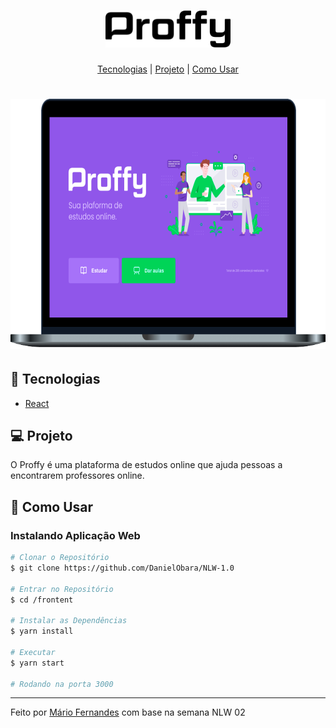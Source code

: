 <h1 align="center">
    <img alt="Proffy" title="Proffy" src=".github/proffy.svg" width="200px" />
</h1>

<p align="center">
  <a href="#-tecnologias">Tecnologias</a> |
  <a href="#-projeto">Projeto</a> |
  <a href="#-como-usar">Como Usar</a>
</p>

<h1 align="center">
    <img alt="Proffy" title="#delicinha" src=".github/proffy-web.png" height="400px"/>
</h1>

## 🚀 Tecnologias
- [React](https://reactjs.org)

## 💻 Projeto
O Proffy é uma plataforma de estudos online que ajuda pessoas a encontrarem professores online.

## 🤔 Como Usar

### Instalando Aplicação Web 

```bash
# Clonar o Repositório
$ git clone https://github.com/DanielObara/NLW-1.0

# Entrar no Repositório
$ cd /frontent

# Instalar as Dependências
$ yarn install

# Executar
$ yarn start

# Rodando na porta 3000
```

---

Feito por [Mário Fernandes](https://www.linkedin.com/in/mario-fernandes-dev/) com base na semana NLW 02
